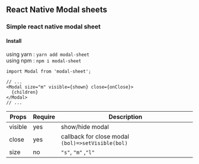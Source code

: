 ## React Native Modal sheets

### Simple react native modal sheet

#### Install

using yarn : `yarn add modal-sheet` <br>
using npm : `npm i modal-sheet`

```JSX
import Modal from 'modal-sheet';

// ...
<Modal size="m" visible={shown} close={onClose}>
  {children}
</Modal>
// ...
```

| Props   | Require | Description                                       |
| ------- | ------- | ------------------------------------------------- |
| visible | yes     | show/hide modal                                   |
| close   | yes     | callback for close modal `(bol)=>setVisible(bol)` |
| size    | no      | `"s"`, `"m"` ,`"l"`                               |
